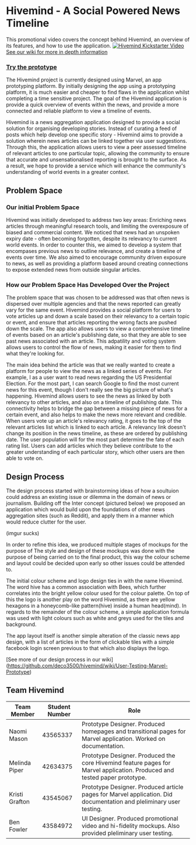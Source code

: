 # Hivemind - A Social Powered News Timeline

This promotional video covers the concept behind Hivemind, an overview of its features, and how to use the application.
[![Hivemind Kickstarter Video](http://img.youtube.com/vi/SuP3krQQcVc/0.jpg)](http://www.youtube.com/watch?v=SuP3krQQcVc "Hivemind")
[See our wiki for more in depth information](https://github.com/deco3500/hivemind/wiki)

### [Try the prototype](https://marvelapp.com/1e351bh/screen/16133028)

The Hivemind project is currently designed using Marvel, an app prototyping platform. By initially designing the app using a prototyping platform, it is much easier and cheaper to find flaws in the application whilst completing a time sensitive project. The goal of the Hivemind application is provide a quick overview of events within the news, and provide a more connected and reliable platform to view a timeline of events.

Hivemind is a news aggregation application designed to provide a social solution for organising developing stories. Instead of curating a feed of posts which help develop one specific story - Hivemind aims to provide a solution wherein news articles can be linked together via user suggestions. Through this, the application allows users to view a peer assessed timeline of relevant articles to one particular topic, allowing the community to ensure that accurate and unsensationalised reporting is brought to the surface. As a result, we hope to provide a service which will enhance the community's understanding of world events in a greater context.

## Problem Space
### Our initial Problem Space
Hivemind was initially developed to address two key areas: Enriching news articles through meaningful research tools, and limiting the overexposure of biased and commercial content. We noticed that news had an unspoken expiry date - often becoming forgotten, despite its relevancy to current world events. In order to counter this, we aimed to develop a system that encompases previous news to outline relevance, and create a timeline of events over time. We also aimed to encourage community driven exposure to news, as well as providing a platform based around creating connections to expose extended news from outside singular articles.

### How our Problem Space Has Developed Over the Project
The problem space that was chosen to be addressed was that often news is dispersed over multiple agencies and that the news reported can greatly vary for the same event. Hivemind provides a social platform for users to vote articles up and down a scale based on their relevancy to a certain topic or event, and ensure that articles reporting the wrong facts are pushed down the scale. The app also allows users to view a comprehensive timeline of events based on an article's publishing date, so that they are able to see past news associated with an article. This adpatility and voting system allows users to control the flow of news, making it easier for them to find what they're looking for.

The main idea behind the article was that we really wanted to create a platform for people to view the news as a linked series of events. For example, I as a user want to read news regarding the US Presidential Election. For the most part, I can search Google to find the most current news for this event, though I don't really see the big picture of what's happening. Hivemind allows users to see the news as linked by both relevancy to other articles, and also on a timeline of publishing date. This connectivity helps to bridge the gap between a missing piece of news for a certain event, and also helps to make the news more relevant and credible. When users vote up an article's relevancy rating, it goes to the top of the relevant articles list which is linked to each article. A relevancy link doesn't change its position in the news timeline, as these are ordered by publishing date. The user population will for the most part determine the fate of each rating list. Users can add articles which they believe contribute to the greater understanding of each particular story, which other users are then able to vote on. 

## Design Process
The design process started with brainstorming ideas of how a soultuion could address an existing issue or dilemma in the domain of news or journalism. Building off the Inter concept (pictured below) we proposed an application which would build upon the foundations of other news aggregation sites (such as Reddit), and apply them in a manner which would reduce clutter for the user.

(imgur sucks)


In order to refine this idea, we produced multiple stages of mockups for the purpose of 
The style and design of these mockups was done with the purpose of being carried on to the final product, this way the colour scheme and layout could be decided upon early so other issues could be attended to.

The initial colour scheme and logo design ties in with the name Hivemind. The word hive has a common association with Bees, which further correlates into the bright yellow colour used for the colour palette. On top of this the logo is another play on the word Hivemind, as there are yellow hexagons in a honeycomb-like pattern(hive) inside a human head(mind). In regards to the remainder of the colour scheme, a simple application formula was used with light colours such as white and greys used for the tiles and background.

The app layout itself is another simple alteration of the classic news app design, with a list of articles in the form of clickable tiles with a simple facebook login screen previous to that which also displays the logo.

[See more of our design process in our wiki] (https://github.com/deco3500/hivemind/wiki/User-Testing-Marvel-Prototype)


##  Team Hivemind

| Team Member | Student Number	|  Role 	|
|---	|---	|---	|
|  Naomi Mason 	|  43565337 	|  Prototype Designer. Produced homepages and transitional pages for Marvel application. Worked on documentation. 	|
|  Melinda Piper 	|  42634375 	|  Prototype Designer. Produced the core Hivemind feature pages for Marvel application. Produced and tested paper prototype. 	|
|  Kristi Grafton 	|  43545067 	|  Prototype Designer. Produced article pages for Marvel application. Did documentation and pleliminary user testing.	|
|  Ben Fowler 	|  43584972 	|  UI Designer. Produced promotional video and hi-fidelity mockups. Also provided pleliminary user testing.	|







